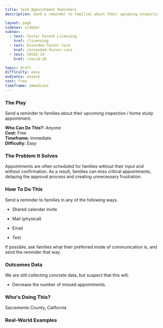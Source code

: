 ```yaml
---
title: Send Appointment Reminders
description: Send a reminder to families about their upcoming inspection / home study appointment.

layout: page
sidenav: sidebar
subnav:
  - text: Foster Parent Licensing
    href: /licensing
  - text: Extended Foster Care
    href: /extended-foster-care
  - text: COVID-19
    href: /covid-19

topic: draft
difficulty: easy
audience: anyone
cost: free
timeframe: immediate
---
```



### The Play

Send a reminder to families about their upcoming inspection / home study appointment.

**Who Can Do This?:**
Anyone<br />
**Cost:**
Free<br />
**Timeframe:**
Immediate<br />
**Difficulty:**
Easy<br />

### The Problem It Solves

Appointments are often scheduled for families without their input and without confirmation. As a result, families can miss critical appointments, delaying the approval process and creating unnecessary frustration.

### How To Do This

Send a reminder to families in any of the following ways. 
 
* Shared calendar invite

* Mail (physical)

* Email 

* Text

If possible, ask families what their preferred mode of communication is, and send the reminder that way. 


### Outcomes Data

We are still collecting concrete data, but suspect that this will:

* Decrease the number of missed appointments. 

### Who's Doing This?

Sacramento County, California

### Real-World Examples